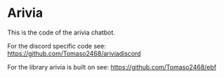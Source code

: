 # Arivia
This is the code of the arivia chatbot.

For the discord specific code see: https://github.com/Tomaso2468/ariviadiscord

For the library arivia is built on see: https://github.com/Tomaso2468/ebf
